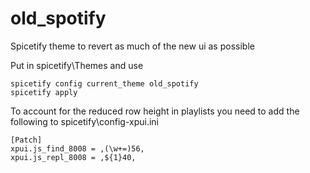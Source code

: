 # old_spotify
Spicetify theme to revert as much of the new ui as possible

Put in spicetify\Themes and use 
```
spicetify config current_theme old_spotify
spicetify apply
```

To account for the reduced row height in playlists you need to add the following to spicetify\config-xpui.ini
```
[Patch]
xpui.js_find_8008 = ,(\w+=)56,
xpui.js_repl_8008 = ,${1}40,
```
